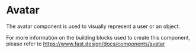 # Avatar

The avatar component is used to visually represent a user or an object.

For more information on the building blocks used to create this component, please refer to https://www.fast.design/docs/components/avatar